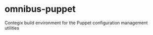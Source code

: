 omnibus-puppet
==============

Contegix build environment for the Puppet configuration management utilities
